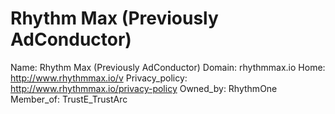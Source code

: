 
# Rhythm Max (Previously AdConductor)

Name: Rhythm Max (Previously AdConductor)
Domain: rhythmmax.io
Home: http://www.rhythmmax.io/v
Privacy_policy: http://www.rhythmmax.io/privacy-policy
Owned_by: RhythmOne
Member_of: TrustE_TrustArc
